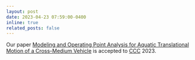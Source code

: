 ```yaml
---
layout: post
date: 2023-04-23 07:59:00-0400
inline: true
related_posts: false
---
```


Our paper [Modeling and Operating Point Analysis for Aquatic Translational Motion of a Cross-Medium Vehicle](https://ieeexplore.ieee.org/abstract/document/10240095) is accepted to [CCC](https://ccc2023en.nankai.edu.cn/) 2023.
